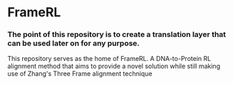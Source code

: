 # FrameRL

### The point of this repository is to create a translation layer that can be used later on for any purpose.

This repository serves as the home of FrameRL. A DNA-to-Protein RL alignment method that aims to provide a novel solution while still making use of Zhang's Three Frame alignment technique
